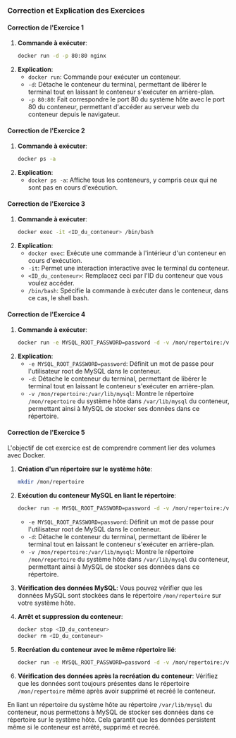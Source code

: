 ### Correction et Explication des Exercices

#### Correction de l'Exercice 1
1. **Commande à exécuter**:
   ```bash
   docker run -d -p 80:80 nginx
   ```
2. **Explication**:
   - `docker run`: Commande pour exécuter un conteneur.
   - `-d`: Détache le conteneur du terminal, permettant de libérer le terminal tout en laissant le conteneur s'exécuter en arrière-plan.
   - `-p 80:80`: Fait correspondre le port 80 du système hôte avec le port 80 du conteneur, permettant d'accéder au serveur web du conteneur depuis le navigateur.

#### Correction de l'Exercice 2
1. **Commande à exécuter**:
   ```bash
   docker ps -a
   ```
2. **Explication**:
   - `docker ps -a`: Affiche tous les conteneurs, y compris ceux qui ne sont pas en cours d'exécution.

#### Correction de l'Exercice 3
1. **Commande à exécuter**:
   ```bash
   docker exec -it <ID_du_conteneur> /bin/bash
   ```
2. **Explication**:
   - `docker exec`: Exécute une commande à l'intérieur d'un conteneur en cours d'exécution.
   - `-it`: Permet une interaction interactive avec le terminal du conteneur.
   - `<ID_du_conteneur>`: Remplacez ceci par l'ID du conteneur que vous voulez accéder.
   - `/bin/bash`: Spécifie la commande à exécuter dans le conteneur, dans ce cas, le shell bash.

#### Correction de l'Exercice 4
1. **Commande à exécuter**:
   ```bash
   docker run -e MYSQL_ROOT_PASSWORD=password -d -v /mon/repertoire:/var/lib/mysql mysql
   ```
2. **Explication**:
   - `-e MYSQL_ROOT_PASSWORD=password`: Définit un mot de passe pour l'utilisateur root de MySQL dans le conteneur.
   - `-d`: Détache le conteneur du terminal, permettant de libérer le terminal tout en laissant le conteneur s'exécuter en arrière-plan.
   - `-v /mon/repertoire:/var/lib/mysql`: Montre le répertoire `/mon/repertoire` du système hôte dans `/var/lib/mysql` du conteneur, permettant ainsi à MySQL de stocker ses données dans ce répertoire.

#### Correction de l'Exercice 5

L'objectif de cet exercice est de comprendre comment lier des volumes avec Docker.

1. **Création d'un répertoire sur le système hôte**:
   ```bash
   mkdir /mon/repertoire
   ```

2. **Exécution du conteneur MySQL en liant le répertoire**:
   ```bash
   docker run -e MYSQL_ROOT_PASSWORD=password -d -v /mon/repertoire:/var/lib/mysql mysql
   ```

   - `-e MYSQL_ROOT_PASSWORD=password`: Définit un mot de passe pour l'utilisateur root de MySQL dans le conteneur.
   - `-d`: Détache le conteneur du terminal, permettant de libérer le terminal tout en laissant le conteneur s'exécuter en arrière-plan.
   - `-v /mon/repertoire:/var/lib/mysql`: Montre le répertoire `/mon/repertoire` du système hôte dans `/var/lib/mysql` du conteneur, permettant ainsi à MySQL de stocker ses données dans ce répertoire.

3. **Vérification des données MySQL**:
   Vous pouvez vérifier que les données MySQL sont stockées dans le répertoire `/mon/repertoire` sur votre système hôte.

4. **Arrêt et suppression du conteneur**:
   ```bash
   docker stop <ID_du_conteneur>
   docker rm <ID_du_conteneur>
   ```

5. **Recréation du conteneur avec le même répertoire lié**:
   ```bash
   docker run -e MYSQL_ROOT_PASSWORD=password -d -v /mon/repertoire:/var/lib/mysql mysql
   ```

6. **Vérification des données après la recréation du conteneur**:
   Vérifiez que les données sont toujours présentes dans le répertoire `/mon/repertoire` même après avoir supprimé et recréé le conteneur.

En liant un répertoire du système hôte au répertoire `/var/lib/mysql` du conteneur, nous permettons à MySQL de stocker ses données dans ce répertoire sur le système hôte. Cela garantit que les données persistent même si le conteneur est arrêté, supprimé et recréé.
